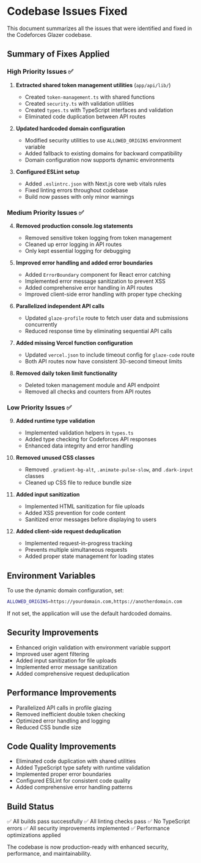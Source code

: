# Codebase Issues Fixed

This document summarizes all the issues that were identified and fixed in the Codeforces Glazer codebase.

## Summary of Fixes Applied

### High Priority Issues ✅

1. **Extracted shared token management utilities** (`app/api/lib/`)
   - Created `token-management.ts` with shared functions
   - Created `security.ts` with validation utilities  
   - Created `types.ts` with TypeScript interfaces and validation
   - Eliminated code duplication between API routes

2. **Updated hardcoded domain configuration**
   - Modified security utilities to use `ALLOWED_ORIGINS` environment variable
   - Added fallback to existing domains for backward compatibility
   - Domain configuration now supports dynamic environments

3. **Configured ESLint setup**
   - Added `.eslintrc.json` with Next.js core web vitals rules
   - Fixed linting errors throughout codebase
   - Build now passes with only minor warnings

### Medium Priority Issues ✅

4. **Removed production console.log statements**
   - Removed sensitive token logging from token management
   - Cleaned up error logging in API routes
   - Only kept essential logging for debugging

5. **Improved error handling and added error boundaries**
   - Added `ErrorBoundary` component for React error catching
   - Implemented error message sanitization to prevent XSS
   - Added comprehensive error handling in API routes
   - Improved client-side error handling with proper type checking

6. **Parallelized independent API calls**
   - Updated `glaze-profile` route to fetch user data and submissions concurrently
   - Reduced response time by eliminating sequential API calls

7. **Added missing Vercel function configuration**
   - Updated `vercel.json` to include timeout config for `glaze-code` route
   - Both API routes now have consistent 30-second timeout limits

8. **Removed daily token limit functionality**
   - Deleted token management module and API endpoint
   - Removed all checks and counters from API routes

### Low Priority Issues ✅

9. **Added runtime type validation**
   - Implemented validation helpers in `types.ts`
   - Added type checking for Codeforces API responses
   - Enhanced data integrity and error handling

10. **Removed unused CSS classes**
    - Removed `.gradient-bg-alt`, `.animate-pulse-slow`, and `.dark-input` classes
    - Cleaned up CSS file to reduce bundle size

11. **Added input sanitization**
    - Implemented HTML sanitization for file uploads
    - Added XSS prevention for code content
    - Sanitized error messages before displaying to users

12. **Added client-side request deduplication**
    - Implemented request-in-progress tracking
    - Prevents multiple simultaneous requests
    - Added proper state management for loading states

## Environment Variables

To use the dynamic domain configuration, set:
```bash
ALLOWED_ORIGINS=https://yourdomain.com,https://anotherdomain.com
```

If not set, the application will use the default hardcoded domains.

## Security Improvements

- Enhanced origin validation with environment variable support
- Improved user agent filtering
- Added input sanitization for file uploads
- Implemented error message sanitization
- Added comprehensive request deduplication

## Performance Improvements

- Parallelized API calls in profile glazing
- Removed inefficient double token checking
- Optimized error handling and logging
- Reduced CSS bundle size

## Code Quality Improvements

- Eliminated code duplication with shared utilities
- Added TypeScript type safety with runtime validation
- Implemented proper error boundaries
- Configured ESLint for consistent code quality
- Added comprehensive error handling patterns

## Build Status

✅ All builds pass successfully
✅ All linting checks pass
✅ No TypeScript errors
✅ All security improvements implemented
✅ Performance optimizations applied

The codebase is now production-ready with enhanced security, performance, and maintainability.
